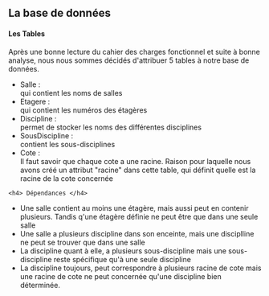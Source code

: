 <h2> La base de données </h2>

<h4> Les Tables </h4>
  <p>
    Après une bonne lecture du cahier des charges fonctionnel et suite à bonne analyse, 
    nous nous sommes décidés d'attribuer 5 tables à notre base de données.
    <ul>
      <li> Salle : </li> <span> qui contient les noms de salles </span>
      <li> Etagere : </li> <span> qui contient les numéros des étagères </span>
      <li> Discipline : </li> <span> permet de stocker les noms des différentes disciplines </span>
      <li> SousDiscipline : </li> <span> contient les sous-disciplines </span>
      <li> Cote : </li> <span> Il faut savoir que chaque cote a une racine. Raison pour laquelle nous avons créé un attribut "racine" dans cette table, qui définit quelle est la racine de la cote concernée </span>
    </ul>
  </p>  
  
    
    <h4> Dépendances </h4>
<p>
        <ul>
          <li> Une salle contient au moins une étagère, mais aussi peut en contenir plusieurs. Tandis q'une étagère définie ne peut être que dans une seule salle </li>
          <li> Une salle a plusieurs discipline dans son enceinte, mais une disciplline ne peut se trouver que dans une salle </li>
          <li> La discipline quant à elle, a plusieurs sous-discipline mais une sous-discipline reste spécifique qu'à une seule discipline </li>
          <li> La discipline toujours, peut correspondre à plusieurs racine de cote mais une racine de cote ne peut concernée qu'une discipline bien déterminée. </li>
          </ul>
</p>          
 
